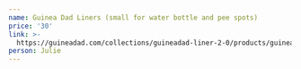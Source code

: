 ```yaml
---
name: Guinea Dad Liners (small for water bottle and pee spots)
price: '30'
link: >-
  https://guineadad.com/collections/guineadad-liner-2-0/products/guineadad-liner-add-ons?variant=21227239571545
person: Julie
---
```


